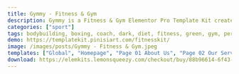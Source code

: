 ```yaml
---
title: Gymmy - Fitness & Gym
description: Gymmy is a Fitness & Gym Elementor Pro Template Kit created especially for Sport, Gym, Fitness, Aerobic, Yoga, Boxing, Trainer, Coach, businesses or any type of person or business who wants to showcase their work, services and professional way. This template has a beautiful and unique design with a 100% responsive layout, retina-ready, and very easy to customize because using Elementor so you don’t need a single line of coding!
categories: ["sport"]
tags: bodybuilding, boxing, coach, dark, diet, fitness, green, gym, personal trainer, sports club, training center, website, weight loss, workout
demo: https://templatekit.pinisiart.com/fitnesskit/
image: /images/posts/Gymmy - Fitness & Gym.jpeg
templates: ["Global", "Homepage", "Page 01 About Us", "Page 02 Our Services", "Page 03 Service Detail", "Page 04 Classes", "Page 05 Single Class", "Page 06 Pricing Plan", "Page 07 Trainers", "Page 08 Faqs", "Page 09 Contact", "Theme Builder Footer Elementor Pro", "Theme Builder Header Elementor Pro"]
download: https://elemkits.lemonsqueezy.com/checkout/buy/88b96614-6f43-44c1-adcc-2f7ecc5b9f14
---
```

